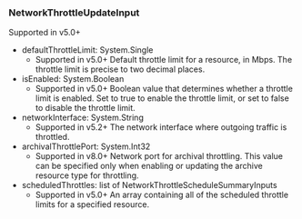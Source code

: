 ### NetworkThrottleUpdateInput
Supported in v5.0+

- defaultThrottleLimit: System.Single
  - Supported in v5.0+
      Default throttle limit for a resource, in Mbps. The throttle limit is precise to two decimal places.
- isEnabled: System.Boolean
  - Supported in v5.0+
      Boolean value that determines whether a throttle limit is enabled. Set to true to enable the throttle limit, or set to false to disable the throttle limit.
- networkInterface: System.String
  - Supported in v5.2+
      The network interface where outgoing traffic is throttled.
- archivalThrottlePort: System.Int32
  - Supported in v8.0+
      Network port for archival throttling. This value can be specified only when enabling or updating the archive resource type for throttling.
- scheduledThrottles: list of NetworkThrottleScheduleSummaryInputs
  - Supported in v5.0+
      An array containing all of the scheduled throttle limits for a specified resource.
